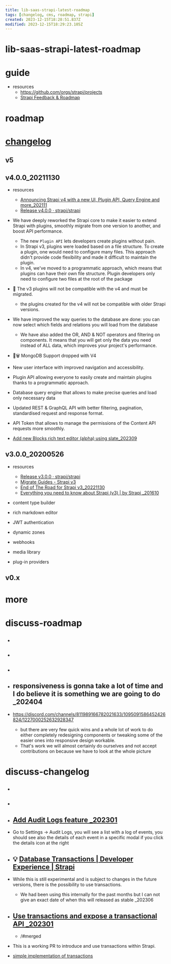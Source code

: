 ```yaml
---
title: lib-saas-strapi-latest-roadmap
tags: [changelog, cms, roadmap, strapi]
created: 2023-12-15T18:28:51.837Z
modified: 2023-12-15T18:29:23.105Z
---
```


# lib-saas-strapi-latest-roadmap

# guide

- resources
  - https://github.com/orgs/strapi/projects
  - [Strapi Feedback & Roadmap](https://feedback.strapi.io/)
# roadmap

# [changelog](https://strapi.io/changelog)

## v5

## v4.0.0_20211130

- resources
  - [Announcing Strapi v4 with a new UI, Plugin API, Query Engine and more_202111](https://strapi.io/blog/announcing-strapi-v4)
  - [Release v4.0.0 · strapi/strapi](https://github.com/strapi/strapi/releases/tag/v4.0.0)

- We have deeply reworked the Strapi core to make it easier to extend Strapi with plugins, smoothly migrate from one version to another, and boost API performance. 
  - The new `Plugin API` lets developers create plugins without pain. 
  - In Strapi v3, plugins were loaded based on a file structure. To create a plugin, one would need to configure many files. This approach didn't provide code flexibility and made it difficult to maintain the plugin.
  - In v4, we've moved to a programmatic approach, which means that plugins can have their own file structure. Plugin developers only need to configure two files at the root of the package
- 🚨 The v3 plugins will not be compatible with the v4 and must be migrated.
  - the plugins created for the v4 will not be compatible with older Strapi versions.

- We have improved the way queries to the database are done: you can now select which fields and relations you will load from the database
  - We have also added the OR, AND & NOT operators and filtering on components. It means that you will get only the data you need instead of ALL data, which improves your project's performance.

- 🚨🗑️ MongoDB Support dropped with V4

- New user interface with improved navigation and accessibility.
- Plugin API allowing everyone to easily create and maintain plugins thanks to a programmatic approach.
- Database query engine that allows to make precise queries and load only necessary data
- Updated REST & GraphQL API with better filtering, pagination, standardised request and response format.
- API Token that allows to manage the permissions of the Content API requests more smoothly.

- [Add new Blocks rich text editor (alpha) using slate_202309](https://github.com/strapi/strapi/pull/18166)

## v3.0.0_20200526

- resources
  - [Release v3.0.0 · strapi/strapi](https://github.com/strapi/strapi/releases/tag/v3.0.0)
  - [Migrate Guides - Strapi v3](https://docs-v3.strapi.io/developer-docs/latest/update-migration-guides/migration-guides.html)
  - [End of The Road for Strapi v3_20221130](https://strapi.io/blog/end-of-the-road-for-strapi-v3)
  - [Everything you need to know about Strapi (v3) | by Strapi _201610](https://medium.com/strapi/everything-you-need-to-know-about-strapi-v3-6e26a2324c9d)

- content type builder
- rich markdown editor
- JWT authentication
- dynamic zones
- webhooks
- media library
- plug-in providers

## v0.x

# more

# discuss-roadmap
- ## 

- ## 

- ## 

- ## responsiveness is gonna take a lot of time and I do believe it is something we are going to do _202404
- https://discord.com/channels/811989166782021633/1095091586452426824/1227000252632928347
  - but there are very few quick wins and a whole lot of work to do either completely redesigning components or tweaking some of the easier ones into responsive design workable.
  - That's work we will almost certainly do ourselves and not accept contributions on because we have to look at the whole picture

# discuss-changelog
- ## 

- ## 

- ## [Add Audit Logs feature _202301](https://github.com/strapi/strapi/pull/15536)
- Go to Settings -> Audit Logs, you will see a list with a log of events, you should see also the details of each event in a specific modal if you click the details icon at the right

- ## 💡 [Database Transactions | Developer Experience | Strapi](https://feedback.strapi.io/developer-experience/p/database-transactions)
- While this is still experimental and is subject to changes in the future versions, there is the possibility to use transactions.
  - We had been using this internally for the past months but I can not give an exact date of when this will released as stable _202306

- ## [Use transactions and expose a transactional API _202301](https://github.com/strapi/strapi/pull/14389)
  - /#merged
- This is a working PR to introduce and use transactions within Strapi.

- [simple implementation of transactions](https://github.com/strapi/strapi/pull/12715)
